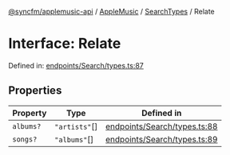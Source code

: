 [@syncfm/applemusic-api](../../../../../../globals.md) / [AppleMusic](../../../index.md) / [SearchTypes](../index.md) / Relate

# Interface: Relate

Defined in: [endpoints/Search/types.ts:87](https://github.com/sync-fm/applemusic-api/blob/a6a8471d4d51a41f6bd8af9d95c8abf0126e10f4/src/endpoints/Search/types.ts#L87)

## Properties

| Property | Type | Defined in |
| ------ | ------ | ------ |
| <a id="albums"></a> `albums?` | `"artists"`[] | [endpoints/Search/types.ts:88](https://github.com/sync-fm/applemusic-api/blob/a6a8471d4d51a41f6bd8af9d95c8abf0126e10f4/src/endpoints/Search/types.ts#L88) |
| <a id="songs"></a> `songs?` | `"albums"`[] | [endpoints/Search/types.ts:89](https://github.com/sync-fm/applemusic-api/blob/a6a8471d4d51a41f6bd8af9d95c8abf0126e10f4/src/endpoints/Search/types.ts#L89) |
